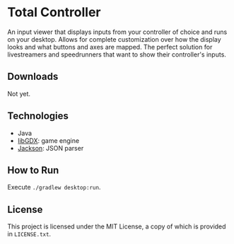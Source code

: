 # Total Controller

An input viewer that displays inputs from your controller of choice and runs on your desktop. Allows for complete
customization over how the display looks and what buttons and axes are mapped. The perfect solution for livestreamers
and speedrunners that want to show their controller's inputs.

## Downloads

Not yet.

## Technologies

- Java
- [libGDX](https://libgdx.com/): game engine
- [Jackson](https://github.com/FasterXML/jackson): JSON parser

## How to Run

Execute `./gradlew desktop:run`.

## License

This project is licensed under the MIT License, a copy of which is provided in `LICENSE.txt`.